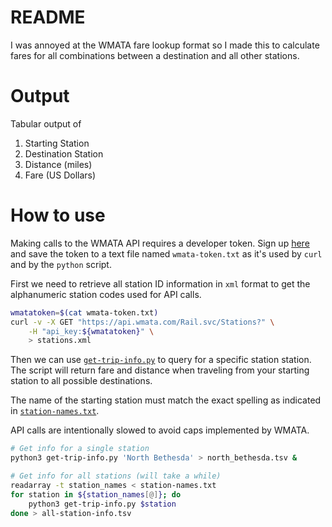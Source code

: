 # README
I was annoyed at the WMATA fare lookup format so I made this to
calculate fares for all combinations between a destination and
all other stations.

# Output
Tabular output of
1. Starting Station
2. Destination Station
3. Distance (miles)
4. Fare (US Dollars)

# How to use
Making calls to the WMATA API requires a developer token.
Sign up [here](https://developer.wmata.com/) and save the token to a text file named `wmata-token.txt` as it's used by `curl` and by the `python` script.

First we need to retrieve all station ID information in `xml` format to
get the alphanumeric station codes used for API calls.
```bash
wmatatoken=$(cat wmata-token.txt)
curl -v -X GET "https://api.wmata.com/Rail.svc/Stations?" \
    -H "api_key:${wmatatoken}" \
    > stations.xml
```

Then we can use [`get-trip-info.py`](get-trip-info.py) to query for
a specific station station. The script will return fare and distance
when traveling from your starting station to all possible destinations.

The name of the starting station must match the exact spelling as
indicated in [`station-names.txt`](station-names.txt).

API calls are intentionally slowed to avoid caps implemented by WMATA.

```bash
# Get info for a single station
python3 get-trip-info.py 'North Bethesda' > north_bethesda.tsv &

# Get info for all stations (will take a while)
readarray -t station_names < station-names.txt
for station in ${station_names[@]}; do
    python3 get-trip-info.py $station
done > all-station-info.tsv
```



